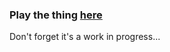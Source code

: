 ### Play the thing [here](https://unpolloloco.github.io/mark-battle)
Don't forget it's a work in progress...
